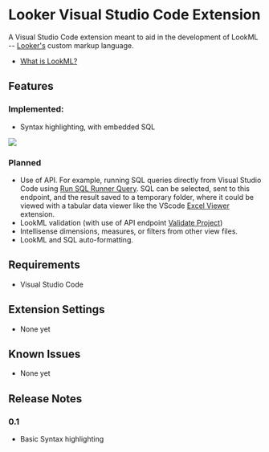 # Looker Visual Studio Code Extension
A Visual Studio Code extension meant to aid in the development of LookML -- [Looker's](https://looker.com/product/business-intelligence) custom markup language.
* [What is LookML?](https://docs.looker.com/data-modeling/learning-lookml/what-is-lookml)


## Features

### Implemented:
* Syntax highlighting, with embedded SQL
  
![](https://raw.githubusercontent.com/Ladvien/vscode-looker/master/docs/lookml-example.png)

### Planned
* Use of API.  For example, running SQL queries directly from Visual Studio Code using [Run SQL Runner Query](https://docs.looker.com/reference/api-and-integration/api-reference/v3.1/sql-query#run_sql_runner_query).  SQL can be selected, sent to this endpoint, and the result saved to a temporary folder, where it could be viewed with a tabular data viewer like the VScode [Excel Viewer](https://marketplace.visualstudio.com/items?itemName=GrapeCity.gc-excelviewer) extension.
* LookML validation (with use of API endpoint [Validate Project](https://docs.looker.com/reference/api-and-integration/api-reference/v3.1/project#validate_project))
* Intellisense dimensions, measures, or filters from other view files.
* LookML and SQL auto-formatting.


## Requirements

* Visual Studio Code

## Extension Settings

* None yet

## Known Issues

* None yet

## Release Notes

### 0.1
* Basic Syntax highlighting
